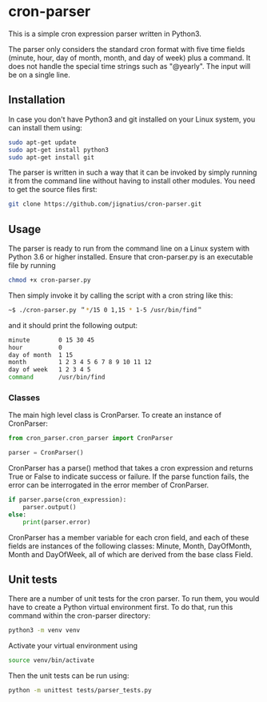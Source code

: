 # cron-parser

This is a simple cron expression parser written in Python3.

The parser only considers the standard cron format with five time fields (minute, hour, day of month, month, and day of
week) plus a command. It does not handle the special time strings such as "@yearly". The input will be on a single line.

## Installation
In case you don't have Python3 and git installed on your Linux system, you can install them using:
```bash
sudo apt-get update
sudo apt-get install python3
sudo apt-get install git
```
The parser is written in such a way that it can be invoked by simply running it from the command line without having to 
install other modules. You need to get the source files first:
```bash
git clone https://github.com/jignatius/cron-parser.git
```

## Usage
The parser is ready to run from the command line on a Linux system with Python 3.6 or higher installed.
Ensure that cron-parser.py is an executable file by running
```bash
chmod +x cron-parser.py
```
Then simply invoke it by calling the script with a cron string like this:
```bash
~$ ./cron-parser.py ＂*/15 0 1,15 * 1-5 /usr/bin/find＂
```
and it should print the following output:
```bash
minute        0 15 30 45
hour          0
day of month  1 15
month         1 2 3 4 5 6 7 8 9 10 11 12
day of week   1 2 3 4 5
command       /usr/bin/find
```
### Classes
The main high level class is CronParser. To create an instance of CronParser:
```python
from cron_parser.cron_parser import CronParser

parser = CronParser()
```
CronParser has a parse() method that takes a cron expression and returns True or False to indicate success or failure.
If the parse function fails, the error can be interrogated in the error member of CronParser.
```python
if parser.parse(cron_expression):
    parser.output()
else:
    print(parser.error)
```
CronParser has a member variable for each cron field, and each of these fields are instances of the following classes:
Minute, Month, DayOfMonth, Month and DayOfWeek, all of which are derived from the base class Field.
## Unit tests
There are a number of unit tests for the cron parser. To run them, you would have to create a Python virtual
environment first. To do that, run this command within the cron-parser directory:
```bash
python3 -m venv venv
```
Activate your virtual environment using
```bash
source venv/bin/activate
```
Then the unit tests can be run using:
```bash
python -m unittest tests/parser_tests.py
```
